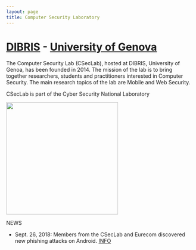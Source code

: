 ```yaml
---
layout: page
title: Computer Security Laboratory
---
```


<!-- ![The CSecLab logo should be here :( ](/pics/logo.png) -->

# [DIBRIS](http://www.dibris.unige.it/en) - [University of Genova](http://www.unige.it/en)

The Computer Security Lab (CSecLab), hosted at DIBRIS, University of Genoa, has been founded in 2014. The mission of the lab is to bring together researchers, students and practitioners interested in Computer Security. The main research topics of the lab are Mobile and Web Security.

CSecLab is part of the Cyber Security National Laboratory 

<img src="/pics/labo-naz-logo.png" width="300" />

NEWS

* Sept. 26, 2018: Members from the CSecLab and Eurecom discovered new phishing attacks on Android. [INFO](http://csec.it/projects/modern-android-phishing/)